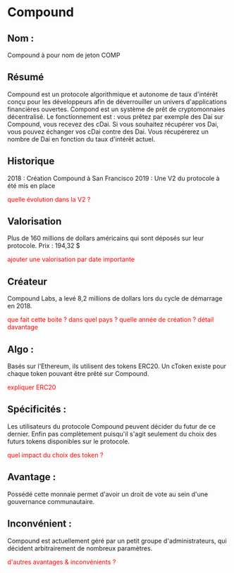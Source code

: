 # Compound

## Nom : 
Compound à pour nom de jeton COMP

## Résumé
Compound est un protocole algorithmique et autonome de taux d'intérêt conçu pour les développeurs afin de déverrouiller un univers d'applications financières ouvertes.
Compond est un système de prêt de cryptomonnaies décentralisé.
Le fonctionnement est : vous prêtez par exemple des Dai sur Compound, vous recevez des cDai. Si vous souhaitez récupérer vos Dai, vous pouvez échanger vos cDai contre des Dai. Vous récupérerez un nombre de Dai en fonction du taux d'intérêt actuel.

## Historique
2018 : Création Compound à San Francisco
2019 : Une V2 du protocole à été mis en place

<p style="color: red">quelle évolution dans la V2 ?</p>

## Valorisation
Plus de 160 millions de dollars américains qui sont déposés sur leur protocole.
Prix : 194,32 $

<p style="color: red">ajouter une valorisation par date importante</p>

## Créateur
Compound Labs, a levé 8,2 millions de dollars lors du cycle de démarrage en 2018.

<p style="color: red">que fait cette boite ? dans quel pays ? quelle année de création ? détail davantage</p>


## Algo : 
Basés sur l'Ethereum, ils utilisent des tokens ERC20.
Un cToken existe pour chaque token pouvant être prêté sur Compound.

<p style="color: red">expliquer ERC20</p>

## Spécificités : 
Les utilisateurs du protocole Compound peuvent décider du futur de ce dernier. Enfin pas complètement puisqu'il s'agit seulement du choix des futurs tokens disponibles sur le protocole.

<p style="color: red">quel impact du choix des token ?</p>


## Avantage :
Possédé cette monnaie permet d'avoir un droit de vote au sein d'une gouvernance communautaire.

## Inconvénient :
Compound est actuellement géré par un petit groupe d'administrateurs, qui décident arbitrairement de nombreux paramètres.

<p style="color: red">d'autres avantages & inconvénients ?</p>

